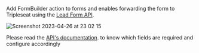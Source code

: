 Add FormBuilder action to forms and enables forwarding the form to Tripleseat using the [Lead Form API](https://support.tripleseat.com/hc/en-us/articles/205161948-Lead-Form-API-endpoint). 

![Screenshot 2023-04-26 at 23 02 15](https://user-images.githubusercontent.com/7674567/234763740-14462484-666a-4664-b2e7-9ac3fbb3d90a.png)


Please read the [API's documentation](https://support.tripleseat.com/hc/en-us/articles/205161948-Lead-Form-API-endpoint). to know which fields are required and configure accordingly
